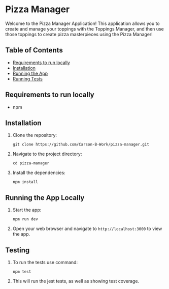 # Pizza Manager

Welcome to the Pizza Manager Application! This application allows you to create and manage your 
toppings with the Toppings Manager, and then use those toppings to create pizza masterpieces using the 
Pizza Manager!

## Table of Contents

- [Requirements to run locally](#requirements)
- [Installation](#installation)
- [Running the App](#running-the-app)
- [Running Tests](#running-tests)

## Requirements to run locally

- npm

## Installation

1. Clone the repository:

   ```
   git clone https://github.com/Carson-B-Work/pizza-manager.git
   ```

2. Navigate to the project directory:

   ```
   cd pizza-manager
   ```

3. Install the dependencies:

   ```
   npm install
   ```

## Running the App Locally

1. Start the app:

   ```
   npm run dev
   ```

2. Open your web browser and navigate to `http://localhost:3000` to view the app.

## Testing

1. To run the tests use command:

   ```
   npm test
   ```

2. This will run the jest tests, as well as showing test coverage.